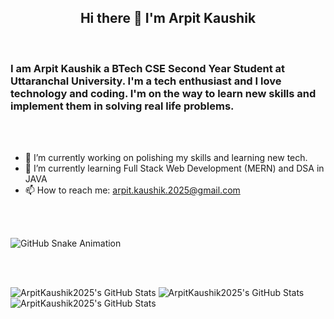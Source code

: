 <h2 align="center">Hi there 👋 I'm Arpit Kaushik</h2>

<br />

<h3>I am Arpit Kaushik a BTech CSE Second Year Student at Uttaranchal University. I'm a tech enthusiast and I love technology and coding. I'm on the way to learn new skills and implement them in solving real life problems.</h3>

<br /><br />

- 🔭 I’m currently working on polishing my skills and learning new tech.
- 🌱 I’m currently learning Full Stack Web Development (MERN) and DSA in JAVA
- 📫 How to reach me: arpit.kaushik.2025@gmail.com

<!-- <br /><br />

<h2 align="center">Languages</h2>
<div style="display:flex; flex-direction:column;" align="center">
  <div style="display:flex;">
    <img src="https://cdn3.emoji.gg/emojis/8241-c-plus-plus.png" height=50 width=50 />
    <img src="https://tse4.mm.bing.net/th/id/OIP.rZ2ICZTTMw-qDnDyedR1BAHaHD?r=0&w=728&h=693&rs=1&pid=ImgDetMain&o=7&rm=3" height=50 width=50 />
    <img src="https://toppng.com/public/uploads/preview/java-logo-11609365784e4gmvr3iyr.png" height=50 width=50 />
  </div>
   <div style="display:flex;">
    <img src="https://cdn3.emoji.gg/emojis/8241-c-plus-plus.png" height=50 width=50 />
    <img src="https://cdn3.emoji.gg/emojis/8241-c-plus-plus.png" height=50 width=50 />
    <img src="https://cdn3.emoji.gg/emojis/8241-c-plus-plus.png" height=50 width=50 />
  </div>
</div> -->

<br /><br/>

![GitHub Snake Animation](https://github.com/<your-username>/<your-repo>/blob/output/github-snake.svg)

<br /><br />

<img src="https://github-readme-stats.vercel.app/api?username=ArpitKaushik2025&theme=tokyonight&show_icons=true&hide_border=true&count_private=true" alt="ArpitKaushik2025's GitHub Stats" />
<img src="https://github-readme-stats.vercel.app/api/top-langs/?username=ArpitKaushik2025&theme=tokyonight&show_icons=true&hide_border=true&layout=compact" alt="ArpitKaushik2025's GitHub Stats" />
<img src="https://streak-stats.demolab.com?user=ArpitKaushik2025&theme=tokyonight&hide_border=true" alt="ArpitKaushik2025's GitHub Stats" />
